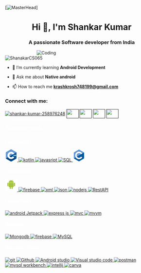 [![MasterHead](https://1.bp.blogspot.com/-7A4WynwLsMw/XbBpCXG8fHI/AAAAAAAAMt4/uOa1bpLskYgrwGbllhSu2SDj_Mig8SXJQCLcBGAsYHQ/s1600/2000_600px.gif)]
<h1 align="center">Hi 👋, I'm Shankar Kumar</h1>
<h3 align="center">A passionate Software developer from India</h3>
<img align="right" alt="Coding" width="400" src="https://cdn.dribbble.com/users/1162077/screenshots/3848914/programmer.gif">

<p align="left"> <img src="https://komarev.com/ghpvc/?username=shanakarcs065&label=Profile%20views&color=0e75b6&style=flat" alt="ShanakarCS065" /> </p>

- 🌱 I’m currently learning **Android Development**

- 💬 Ask me about **Native android**

- 📫 How to reach me **krashkrosh748199@gmail.com**

<h3 align="left">Connect with me:</h3>
<p align="left">
<font color="#FFFFFF">
<a href="https://linkedin.com/in/shankar-kumar-258976248" target="blank"><img align="center" src="https://raw.githubusercontent.com/rahuldkjain/github-profile-readme-generator/master/src/images/icons/Social/linked-in-alt.svg" alt="shankar-kumar-258976248" height="30" width="40" /></a>
<a href="" target="blank"><img align="center" src="https://raw.githubusercontent.com/rahuldkjain/github-profile-readme-generator/master/src/images/icons/Social/leet-code.svg" alt="" height="30" width="40" /></a>
<a href="" target="blank"><img align="center" src="https://raw.githubusercontent.com/rahuldkjain/github-profile-readme-generator/master/src/images/icons/Social/youtube.svg" alt="" height="30" width="40" /></a>
<a href="" target="blank"><img align="center" src="https://raw.githubusercontent.com/rahuldkjain/github-profile-readme-generator/master/src/images/icons/Social/twitter.svg" alt="" height="30" width="40" /></a>
<a href="" target="blank"><img align="center" src="https://raw.githubusercontent.com/rahuldkjain/github-profile-readme-generator/master/src/images/icons/Social/instagram.svg" alt="" height="30" width="40" /></a>


</p>


<h3 align="left">Technical Skill----</h3>


<h3 align="left">Languages:</h3>
<p align="left">
<a href="https://www.w3schools.com/cpp/" target="_blank" rel="noreferrer"> <img src="https://raw.githubusercontent.com/devicons/devicon/master/icons/cplusplus/cplusplus-original.svg" alt="cplusplus" width="40" height="40"/> </a> 
<a href="https://kotlinlang.org" target="_blank" rel="noreferrer"> <img src="https://www.vectorlogo.zone/logos/kotlinlang/kotlinlang-icon.svg" alt="kotlin" width="40" height="40"/> </a> 
<a href="https://developer.mozilla.org/en-US/docs/Web/JavaScript" target="_blank" rel="noreferrer"> <img src="https://www.javascripttutorial.net/wp-content/uploads/2021/04/JavaScript-Tutorial.svg" alt="javasript" width="40" height="40"/> </a>
<a href="https://www.w3schools.com/sql/" target="_blank" rel="noreferrer"> <img src="https://symbols.getvecta.com/stencil_28/61_sql-database-generic.90b41636a8.svg" alt="SQL" width="40" height="40"/> </a>
<a href="https://www.cprogramming.com/" target="_blank" rel="noreferrer"> <img src="https://raw.githubusercontent.com/devicons/devicon/master/icons/c/c-original.svg" alt="c" width="40" height="40"/> </a>


<h4 align="left">Technologies:</h4>
<p align="left">
<a href="https://developer.android.com" target="_blank" rel="noreferrer"> <img src="https://raw.githubusercontent.com/devicons/devicon/master/icons/android/android-original-wordmark.svg" alt="android" width="40" height="40"/> </a>
<a href="https://firebase.google.com/" target="_blank" rel="noreferrer"> <img src="https://www.vectorlogo.zone/logos/firebase/firebase-icon.svg" alt="firebase" width="40" height="40"/> </a> 
<a href="https://developer.android.com/reference/android/util/Xml" target="_blank" rel="noreferrer"> <img src="https://www.svgrepo.com/show/31053/xml.svg" alt="xml" width="40" height="40"/> </a>
<a href="https://developer.android.com/reference/kotlin/org/json/JSONObject" target="_blank" rel="noreferrer"> <img src="https://cdn.icon-icons.com/icons2/2790/PNG/512/json_filetype_icon_177531.png" alt="json" width="40" height="40"/> </a>
<a href="https://www.w3schools.com/nodejs/"  rel="noreferrer"> <img src="https://upload.wikimedia.org/wikipedia/commons/d/d9/Node.js_logo.svg" color=""alt="nodejs" width="60" height="60"/> </a>
<a href="https://restfulapi.net/" target="_blank" rel="noreferrer"> <img src="https://keenethics.com/wp-content/uploads/2022/01/rest-api-1.svg" alt="RestAPI" width="60" height="60"/> </a>

<h5 align="left">FrameWorks:</h5>
<p align="left">
<a href="https://developer.android.com/jetpack" target="_blank" rel="noreferrer"> <img src="https://developer.android.com/static/images/jetpack/compose/landing-preview-animation.gif" alt="android Jetpack" width="40" height="40"/> </a>
<a href="https://www.javatpoint.com/expressjs-tutorial" target="_blank" rel="noreferrer"> <img src="https://media2.dev.to/dynamic/image/width=1000,height=420,fit=cover,gravity=auto,format=auto/https%3A%2F%2Fdev-to-uploads.s3.amazonaws.com%2Fi%2Fhpg6if7btrwilqkidqbe.png" alt="express js" width="40" height="40"/> </a>
<a href="https://blog.logrocket.com/building-structuring-node-js-mvc-application/" target="_blank" rel="noreferrer"> <img src="https://thegeeksarena.com/version/2021/05/MVC-2048x1152.png" alt="mvc" width="40" height="40"/> </a>
<a href="https://medium.com/@jecky999/mvvm-architecture-in-android-using-kotlin-a-practical-guide-73f8de1d9c58" target="_blank" rel="noreferrer"> <img src="https://miro.medium.com/v2/resize:fit:1100/format:webp/0*nO_OYQJiyySwcyv8" alt="mvvm" width="40" height="40"/> </a>
  
<h5 align="left">Database:</h5>
<p align="left">
<a href="https://www.w3schools.com/mongodb/" target="_blank" rel="noreferrer"> <img src="https://cdn.worldvectorlogo.com/logos/mongodb-icon-2.svg" alt="Mongodb" width="40" height="40"/> </a>
<a href="https://firebase.google.com/" target="_blank" rel="noreferrer"> <img src="https://www.vectorlogo.zone/logos/firebase/firebase-icon.svg" alt="firebase" width="40" height="40"/> </a> 
<a href="https://www.w3schools.com/MySQL/default.asp" target="_blank" rel="noreferrer"> <img src="https://www.vectorlogo.zone/logos/mysql/mysql-ar21.svg" alt="MySQL" width="60" height="60"/> </a>

<h5 align="left">Developer Tools:</h5>
<p align="left">
<a href="https://git-scm.com/" target="_blank" rel="noreferrer"> <img src="https://www.vectorlogo.zone/logos/git-scm/git-scm-icon.svg" alt="git" width="40" height="40"/> </a>
<a href="https://www.techtarget.com/searchitoperations/definition/GitHub" target="_blank" rel="noreferrer"> <img src="https://cdn.worldvectorlogo.com/logos/github-icon-1.svg" alt="Github" width="40" height="40"/> </a>
<a href="https://developer.android.com/" target="_blank" rel="noreferrer"> <img src="https://upload.wikimedia.org/wikipedia/commons/e/e3/Android_Studio_Icon_%282014-2019%29.svg" alt="Android studio" width="40" height="40"/> </a>
<a href="https://code.visualstudio.com/" target="_blank" rel="noreferrer"> <img src="https://upload.wikimedia.org/wikipedia/commons/thumb/9/9a/Visual_Studio_Code_1.35_icon.svg/768px-Visual_Studio_Code_1.35_icon.svg.png" alt="Visual studio code" width="40" height="40"/> </a>
<a href="https://postman.com/" target="_blank" rel="noreferrer"> <img src="https://uxwing.com/wp-content/themes/uxwing/download/brands-and-social-media/postman-icon.png" alt="postman" width="40" height="40"/> </a>
<a href="https://www.mysql.com/products/workbench/" target="_blank" rel="noreferrer"> <img src="https://support.dbconvert.com/hc/article_attachments/360015342380/MySQLWorkbench.png" alt="mysql workbench" width="40" height="40"/> </a>
<a href="https://www.jetbrains.com/idea/" target="_blank" rel="noreferrer"> <img src="https://upload.wikimedia.org/wikipedia/commons/thumb/9/9c/IntelliJ_IDEA_Icon.svg/2048px-IntelliJ_IDEA_Icon.svg.png" alt="intellij" width="40" height="40"/> </a>
<a href="https://www.canva.com/" target="_blank" rel="noreferrer"> <img src="https://uxwing.com/wp-content/themes/uxwing/download/brands-and-social-media/canva-icon.png" alt="canva" width="40" height="40"/> </a>



</p>
